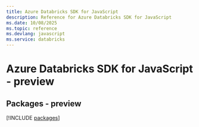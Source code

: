 ```yaml
---
title: Azure Databricks SDK for JavaScript
description: Reference for Azure Databricks SDK for JavaScript
ms.date: 10/08/2025
ms.topic: reference
ms.devlang: javascript
ms.service: databricks
---
```

# Azure Databricks SDK for JavaScript - preview
## Packages - preview
[!INCLUDE [packages](databricks-index.md)]